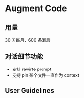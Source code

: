 # Augment Code

## 用量

30 刀每月，600 条消息

## 对话细节功能
- 支持 rewirte prompt
- 支持 pin 某个文件一直作为 context

## User Guidelines

